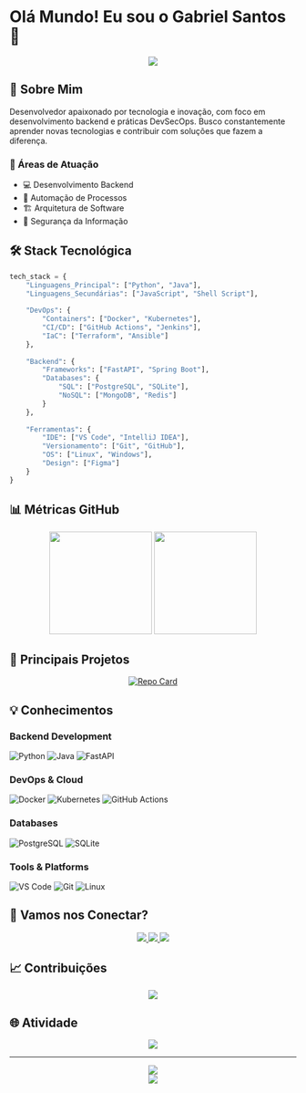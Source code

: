 # Olá Mundo! Eu sou o Gabriel Santos 👋

<div align="center">
  <img src="https://readme-typing-svg.herokuapp.com?font=Fira+Code&duration=3000&pause=1000&color=00FF00&center=true&vCenter=true&width=435&lines=Desenvolvedor+Backend+%F0%9F%9B%A0%EF%B8%8F;DevSecOps+Enthusiast+%F0%9F%94%92;Eternal+Learner+%F0%9F%93%9A" />
</div>

## 🚀 Sobre Mim

Desenvolvedor apaixonado por tecnologia e inovação, com foco em desenvolvimento backend e práticas DevSecOps. Busco constantemente aprender novas tecnologias e contribuir com soluções que fazem a diferença.

### 🎯 Áreas de Atuação
- 💻 Desenvolvimento Backend
- 🔄 Automação de Processos
- 🏗️ Arquitetura de Software
- 🔐 Segurança da Informação

## 🛠️ Stack Tecnológica

```python
tech_stack = {
    "Linguagens_Principal": ["Python", "Java"],
    "Linguagens_Secundárias": ["JavaScript", "Shell Script"],
    
    "DevOps": {
        "Containers": ["Docker", "Kubernetes"],
        "CI/CD": ["GitHub Actions", "Jenkins"],
        "IaC": ["Terraform", "Ansible"]
    },
    
    "Backend": {
        "Frameworks": ["FastAPI", "Spring Boot"],
        "Databases": {
            "SQL": ["PostgreSQL", "SQLite"],
            "NoSQL": ["MongoDB", "Redis"]
        }
    },
    
    "Ferramentas": {
        "IDE": ["VS Code", "IntelliJ IDEA"],
        "Versionamento": ["Git", "GitHub"],
        "OS": ["Linux", "Windows"],
        "Design": ["Figma"]
    }
}
```

## 📊 Métricas GitHub

<div align="center">
  <img height="180em" src="https://github-readme-stats.vercel.app/api?username=gabriel9908&show_icons=true&theme=github_dark&include_all_commits=true&count_private=true&hide_border=true"/>
  <img height="180em" src="https://github-readme-stats.vercel.app/api/top-langs/?username=gabriel9908&layout=compact&langs_count=8&theme=github_dark&hide_border=true"/>
</div>

## 🌟 Principais Projetos

<div align="center">

[![Repo Card](https://github-readme-stats.vercel.app/api/pin/?username=gabriel9908&repo=gabriel9908&theme=github_dark&hide_border=true)](https://github.com/gabriel9908/gabriel9908)

</div>

## 💡 Conhecimentos

### Backend Development
![Python](https://img.shields.io/badge/Python-3776AB?style=for-the-badge&logo=python&logoColor=white)
![Java](https://img.shields.io/badge/Java-ED8B00?style=for-the-badge&logo=openjdk&logoColor=white)
![FastAPI](https://img.shields.io/badge/FastAPI-009688?style=for-the-badge&logo=FastAPI&logoColor=white)

### DevOps & Cloud
![Docker](https://img.shields.io/badge/Docker-2496ED?style=for-the-badge&logo=docker&logoColor=white)
![Kubernetes](https://img.shields.io/badge/Kubernetes-326CE5?style=for-the-badge&logo=kubernetes&logoColor=white)
![GitHub Actions](https://img.shields.io/badge/GitHub_Actions-2088FF?style=for-the-badge&logo=github-actions&logoColor=white)

### Databases
![PostgreSQL](https://img.shields.io/badge/PostgreSQL-316192?style=for-the-badge&logo=postgresql&logoColor=white)
![SQLite](https://img.shields.io/badge/SQLite-07405E?style=for-the-badge&logo=sqlite&logoColor=white)

### Tools & Platforms
![VS Code](https://img.shields.io/badge/VS_Code-0078D4?style=for-the-badge&logo=visual%20studio%20code&logoColor=white)
![Git](https://img.shields.io/badge/Git-F05032?style=for-the-badge&logo=git&logoColor=white)
![Linux](https://img.shields.io/badge/Linux-FCC624?style=for-the-badge&logo=linux&logoColor=black)

## 🤝 Vamos nos Conectar?

<div align="center">
  <a href="https://www.linkedin.com/in/gabriel-santos-do-nascimento-85046434b" target="_blank">
    <img src="https://img.shields.io/badge/-LinkedIn-%230077B5?style=for-the-badge&logo=linkedin&logoColor=white"/>
  </a>
  <a href="https://wa.me/5566992463778" target="_blank">
    <img src="https://img.shields.io/badge/WhatsApp-25D366?style=for-the-badge&logo=whatsapp&logoColor=white"/>
  </a>
  <a href="mailto:seu.email@exemplo.com">
    <img src="https://img.shields.io/badge/Email-D14836?style=for-the-badge&logo=gmail&logoColor=white"/>
  </a>
</div>

## 📈 Contribuições

<div align="center">
  <img src="https://github-contribution-stats.vercel.app/api/?username=gabriel9908" />
</div>

## 🌐 Atividade

<div align="center">
  <img src="https://github-readme-streak-stats.herokuapp.com/?user=gabriel9908&theme=github-dark&hide_border=true" />
</div>

---

<div align="center">
  <img src="https://komarev.com/ghpvc/?username=gabriel9908&color=00B8D4&style=flat-square&label=Visualizações+do+Perfil"/>
</div>

<div align="center">
  <img src="https://capsule-render.vercel.app/api?type=waving&color=00FF00&height=100&section=footer"/>
</div>
